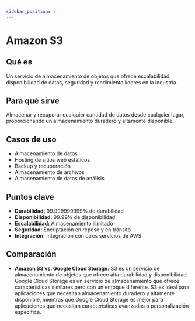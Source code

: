 ```yaml
---
sidebar_position: 3
---
```


# Amazon S3

## Qué es
Un servicio de almacenamiento de objetos que ofrece escalabilidad, disponibilidad de datos, seguridad y rendimiento líderes en la industria.

## Para qué sirve
Almacenar y recuperar cualquier cantidad de datos desde cualquier lugar, proporcionando un almacenamiento duradero y altamente disponible.

## Casos de uso
- Almacenamiento de datos
- Hosting de sitios web estáticos
- Backup y recuperación
- Almacenamiento de archivos
- Almacenamiento de datos de análisis

## Puntos clave
- **Durabilidad:** 99.999999999% de durabilidad
- **Disponibilidad:** 99.99% de disponibilidad
- **Escalabilidad:** Almacenamiento ilimitado
- **Seguridad:** Encriptación en reposo y en tránsito
- **Integración:** Integración con otros servicios de AWS

## Comparación
- **Amazon S3 vs. Google Cloud Storage:** S3 es un servicio de almacenamiento de objetos que ofrece alta durabilidad y disponibilidad. Google Cloud Storage es un servicio de almacenamiento que ofrece características similares pero con un enfoque diferente. S3 es ideal para aplicaciones que necesitan almacenamiento duradero y altamente disponible, mientras que Google Cloud Storage es mejor para aplicaciones que necesitan características avanzadas o personalización específica. 